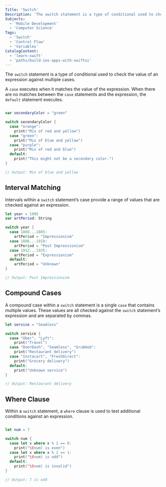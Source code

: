 ```yaml
---
Title: 'Switch'
Description: 'The switch statement is a type of conditional used to check the value of an expression against multiple cases. A case executes when it matches the value of the expression. When there are no matches between the case statements and the expression, the default statement executes. swift var secondaryColor = "green" switch secondaryColor { case "orange": print("Mix of red and yellow")'
Subjects:
  - 'Mobile Development'
  - 'Computer Science'
Tags:
  - 'Switch'
  - 'Control Flow'
  - 'Variables'
CatalogContent:
  - 'learn-swift'
  - 'paths/build-ios-apps-with-swiftui'
---
```


The `switch` statement is a type of conditional used to check the value of an expression against multiple cases.

A `case` executes when it matches the value of the expression. When there are no matches between the `case` statements and the expression, the `default` statement executes.

```swift

var secondaryColor = "green"

switch secondaryColor {
  case "orange":
    print("Mix of red and yellow")
  case "green":
    print("Mix of blue and yellow")
  case "purple":
    print("Mix of red and blue")
  default:
    print("This might not be a secondary color.")
}

// Output: Mix of blue and yellow
```

## Interval Matching

Intervals within a `switch` statement’s case provide a range of values that are checked against an expression.

```swift
let year = 1905
var artPeriod: String

switch year {
  case 1860...1885:
    artPeriod = "Impressionism"
  case 1886...1910:
    artPeriod = "Post Impressionism"
  case 1912...1935:
    artPeriod = "Expressionism"
  default:
    artPeriod = "Unknown"
}

// Output: Post Impressionism
```

## Compound Cases

A compound case within a `switch` statement is a single `case` that contains multiple values. These values are all checked against the `switch` statement’s expression and are separated by commas.

```swift
let service = "Seamless"

switch service {
  case "Uber", "Lyft":
    print("Travel")
  case "DoorDash", "Seamless", "GrubHub":
    print("Restaurant delivery")
  case "Instacart", "FreshDirect":
    print("Grocery delivery")
  default:
    print("Unknown service")
}

// Output: Restaurant delivery
```

## Where Clause

Within a `switch` statement, a `where` clause is used to test additional conditions against an expression.

```swift

let num = 7

switch num {
  case let x where x % 2 == 0:
    print("\(num) is even")
  case let x where x % 2 == 1:
    print("\(num) is odd")
  default:
    print("\(num) is invalid")
}

// Output: 7 is odd
```
